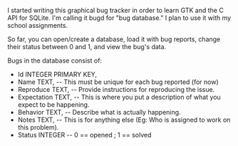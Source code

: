 I started writing this graphical bug tracker in order to learn GTK and the C API for SQLite.
I'm calling it bugd for "bug database." I plan to use it with my school assignments.

So far, you can open/create a database, load it with bug reports, change their status
between 0 and 1, and view the bug's data.

Bugs in the database consist of:
<ul>
    <li> Id INTEGER PRIMARY KEY,</li>
    <li> Name TEXT,          -- This must be unique for each bug reported (for now)</li>
    <li> Reproduce TEXT,     -- Provide instructions for reproducing the issue.</li>
    <li> Expectation TEXT,   -- This is where you put a description of what you expect to be happening.</li>
    <li> Behavior TEXT,      -- Describe what is actually happening.</li>
    <li> Notes TEXT,         -- This is for anything else (Eg: Who is assigned to work on this problem).</li>
    <li> Status INTEGER      -- 0 == opened ; 1 == solved</li>
</ul>
